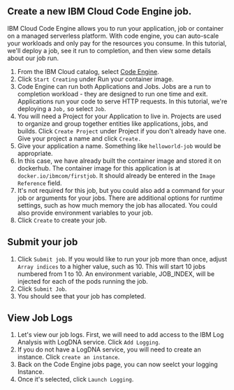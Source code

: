 
## Create a new IBM Cloud Code Engine job.
IBM Cloud Code Engine allows you to run your application, job or container on a managed serverless platform. With code engine, you can auto-scale your workloads and only pay for the resources you consume. In this tutorial, we'll deploy a job, see it run to completion, and then view some details about our job run.

1. From the IBM Cloud catalog, select [Code Engine](https://cloud.ibm.com/codeengine/overview).
1. Click `Start Creating` under Run your container image.
1. Code Engine can run both Applications and Jobs. Jobs are a run to completion workload - they are designed to run one time and exit. Applications run your code to serve HTTP requests. In this tutorial, we're deploying a `Job,` so select `Job`.
1. You will need a Project for your Application to live in. Projects are used to organize and group together entities like applications, jobs, and builds. Click `Create Project` under Project if you don't already have one. Give your project a name and click `Create.`
1. Give your application a name. Something like `helloworld-job` would be appropriate.
1. In this case, we have already built the container image and stored it on dockerhub. The container image for this application is at `docker.io/ibmcom/firstjob`. It should already be entered in the `Image Reference` field.
1. It's not required for this job, but you could also add a command for your job or arguments for your jobs. There are additional options for runtime settings, such as how much memory the job has allocated. You could also provide environment variables to your job. 
1. Click `Create` to create your job.

## Submit your job
1. Click `Submit job`. If you would like to run your job more than once, adjust `Array indices` to a higher value, such as 10. This will start 10 jobs numbered from 1 to 10. An environment variable, JOB_INDEX, will be injected for each of the pods running the job.
1. Click `Submit Job`.
1. You should see that your job has completed. 

## View Job Logs
1. Let's view our job logs. First, we will need to add access to the IBM Log Analysis with LogDNA service. Click `Add Logging`.
1. If you do not have a LogDNA service, you will need to create an instance. Click `create an instance`.
1. Back on the Code Engine jobs page, you can now seelct your logging Instance.
1. Once it's selected, click `Launch Logging`.